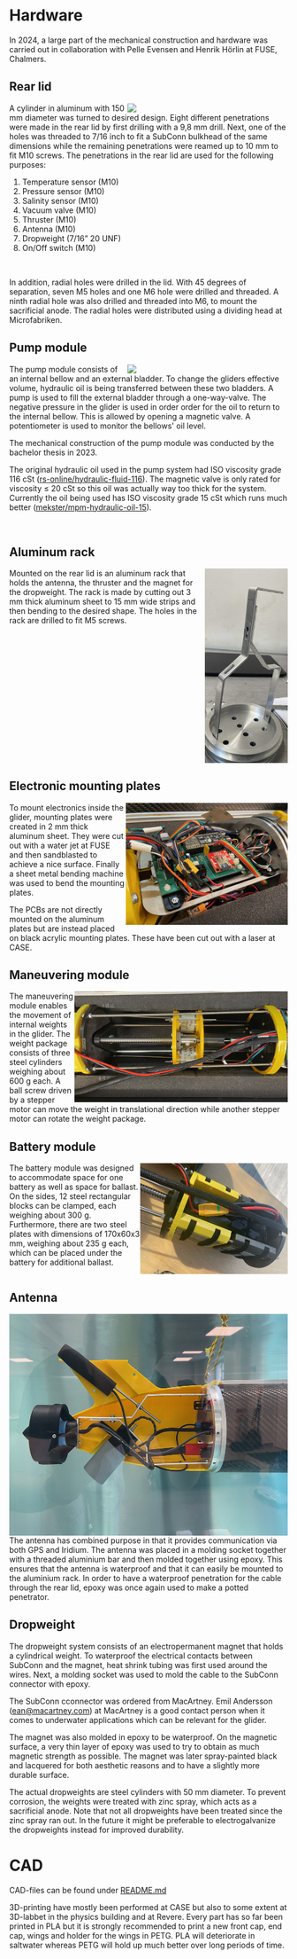 # Hardware

In 2024, a large part of the mechanical construction and hardware was carried out in collaboration with Pelle Evensen and Henrik Hörlin at FUSE, Chalmers. 

## Rear lid

<img align="right" src="./Bilder/Genomföringar.jpg" width="290" />

A cylinder in aluminum with 150 mm diameter was turned to desired design.
Eight different penetrations were made in the rear lid by first drilling with a 9,8 mm drill. Next, one of the holes was threaded to 7/16 inch to fit a SubConn bulkhead of the same dimensions while the remaining penetrations were reamed up to 10 mm to fit M10 screws.
The penetrations in the rear lid are used for the following purposes:

1. Temperature sensor (M10)
2. Pressure sensor (M10)
3. Salinity sensor (M10)
4. Vacuum valve (M10)
5. Thruster (M10)
6. Antenna (M10)
7. Dropweight (7/16” 20 UNF)
8. On/Off switch (M10)

<br clear="right"/>

In addition, radial holes were drilled in the lid. With 45 degrees of separation, seven M5 holes and one M6 hole were drilled and threaded. A ninth radial hole was also drilled and threaded into M6, to mount the sacrificial anode. The radial holes were distributed using a dividing head at Microfabriken.

## Pump module

<img align="right" src="./Bilder/Skärmbild_16-8-2024_122616_.jpeg" width="290" />

The pump module consists of an internal bellow and an external bladder. To change the gliders effective volume, hydraulic oil is being transferred between these two bladders. A pump is used to fill the external bladder through a one-way-valve. The negative pressure in the glider is used in order order for the oil to return to the internal bellow. This is allowed by opening a magnetic valve. A potentiometer is used to monitor the bellows' oil level.

The mechanical construction of the pump module was conducted by the bachelor thesis in 2023. 

The original hydraulic oil used in the pump system had ISO viscosity grade 116 cSt ([rs-online/hydraulic-fluid-116](https://se.rs-online.com/web/p/hydraulic-fluid/2044572?gb=s)). The magnetic valve is only rated for viscosity ≤ 20 cSt so this oil was actually way too thick for the system. Currently the oil being used has ISO viscosity grade 15 cSt which runs much better ([mekster/mpm-hydraulic-oil-15](https://www.mekster.se/mpm-15-hvi-15-842747.html#918=115189)).

<br clear="right"/>

## Aluminum rack
<img align="right" src="./Bilder/Rack.jpg" width="150" />

Mounted on the rear lid is an aluminum rack that holds the antenna, the thruster and the magnet for the dropweight. The rack is made by cutting out 3 mm thick aluminum sheet to 15 mm wide strips and then bending to the desired shape. The holes in the rack are drilled to fit M5 screws.
<br clear="right"/>

## Electronic mounting plates

<img align="right" src="./Bilder/ElectronicMountingPlates.jpg" height="220" />

To mount electronics inside the glider, mounting plates were created in 2 mm thick aluminum sheet. They were cut out with a water jet at FUSE and then sandblasted to achieve a nice surface. Finally a sheet metal bending machine was used to bend the mounting plates.

The PCBs are not directly mounted on the aluminum plates but are instead placed on black acrylic mounting plates. These have been cut out with a laser at CASE.
<br clear="right"/>

## Maneuvering module

<img align="right" src="./Bilder/ManouveringModule.jpg" height="200" />

The maneuvering module enables the movement of internal weights in the glider. The weight package consists of three steel cylinders weighing about 600 g each. A ball screw driven by a stepper motor can move the weight in translational direction while another stepper motor can rotate the weight package.
<br clear="right"/>

## Battery module

<img align="right" src="./Bilder/BatteryModule.jpg" height="200" />

The battery module was designed to accommodate space for one battery as well as space for ballast. On the sides, 12 steel rectangular blocks can be clamped, each weighing about 300 g. Furthermore, there are two steel plates with dimensions of 170x60x3 mm, weighing about 235 g each, which can be placed under the battery for additional ballast. 
<br clear="right"/>

## Antenna
<img align="right" src="./Bilder/RearCap.jpg" height="400" />

The antenna has combined purpose in that it provides communication via both GPS and Iridium. The antenna was placed in a molding socket together with a threaded aluminium bar and then molded together using epoxy. This ensures that the antenna is waterproof and that it can easily be mounted to the aluminium rack. In order to have a waterproof penetration for the cable through the rear lid, epoxy was once again used to make a potted penetrator.

## Dropweight

The dropweight system consists of an electropermanent magnet that holds a cylindrical weight. To waterproof the electrical contacts between SubConn and the magnet, heat shrink tubing was first used around the wires. Next, a molding socket was used to mold the cable to the SubConn connector with epoxy. 

The SubConn cconnector was ordered from MacArtney. Emil Andersson ([ean@macartney.com](ean@macartney.com)) at MacArtney is a good contact person when it comes to underwater applications which can be relevant for the glider.

The magnet was also molded in epoxy to be waterproof. On the magnetic surface, a very thin layer of epoxy was used to try to obtain as much magnetic strength as possible. The magnet was later spray-painted black and lacquered for both aesthetic reasons and to have a slightly more durable surface. 

The actual dropweights are steel cylinders with 50 mm diameter. To prevent corrosion, the weights were treated with zinc spray, which acts as a sacrificial anode. Note that not all dropweights have been treated since the zinc spray ran out. In the future it might be preferable to electrogalvanize the dropweights instead for improved durability.
<br clear="right"/>

# CAD

CAD-files can be found under [README.md](/README.md)

3D-printing have mostly been performed at CASE but also to some extent at 3D-labbet in the physics building and at Revere. Every part has so far been printed in PLA but it is strongly recommended to print a new front cap, end cap, wings and holder for the wings in PETG. PLA will deteriorate in saltwater whereas PETG will hold up much better over long periods of time.

